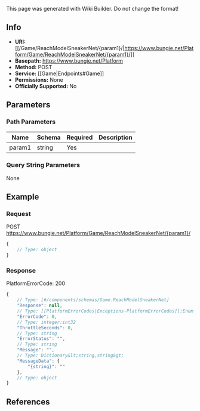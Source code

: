 <span class="wiki-builder">This page was generated with Wiki Builder. Do not change the format!</span>

## Info


* **URI:** [[/Game/ReachModelSneakerNet/{param1}/|https://www.bungie.net/Platform/Game/ReachModelSneakerNet/{param1}/]]
* **Basepath:** https://www.bungie.net/Platform
* **Method:** POST
* **Service:** [[Game|Endpoints#Game]]
* **Permissions:** None
* **Officially Supported:** No

## Parameters
### Path Parameters
Name | Schema | Required | Description
---- | ------ | -------- | -----------
param1 | string | Yes | 

### Query String Parameters
None

## Example
### Request
POST https://www.bungie.net/Platform/Game/ReachModelSneakerNet/{param1}/
```javascript
{
    // Type: object
}

```

### Response
PlatformErrorCode: 200
```javascript
{
    // Type: [#/components/schemas/Game.ReachModelSneakerNet]
    "Response": null,
    // Type: [[PlatformErrorCodes|Exceptions-PlatformErrorCodes]]:Enum
    "ErrorCode": 0,
    // Type: integer:int32
    "ThrottleSeconds": 0,
    // Type: string
    "ErrorStatus": "",
    // Type: string
    "Message": "",
    // Type: Dictionary&lt;string,string&gt;
    "MessageData": {
        "{string}": ""
    },
    // Type: object
}

```

## References
